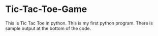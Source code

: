 # Tic-Tac-Toe-Game
This is Tic Tac Toe in python. This is my first python program.
There is sample output at the bottom of the code. 
